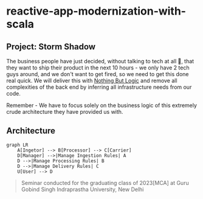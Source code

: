 # reactive-app-modernization-with-scala

## Project: Storm Shadow

The business people have just decided, without talking to tech at all 🤮, that they want to ship their product in the
next
10 hours - we only have 2 tech guys around, and we don't want to get fired, so we need to get this done real quick. We
will deliver this with [Nothing But Logic](https://www.kalix.io/) and remove all complexities of the back end by
inferring all infrastructure needs from our code.

Remember - We have to focus solely on the business logic of this extremely crude architecture they have provided us
with.

## Architecture

```mermaid
graph LR
    A[Ingetor] --> B[Processor] --> C[Carrier]
    D[Manager] -->|Manage Ingestion Rules| A
    D -->|Manage Processing Rules| B
    D -->|Manage Delivery Rules| C
    U[User] --> D
```

> Seminar conducted for the graduating class of 2023[MCA] at Guru Gobind Singh Indraprastha University, New Delhi
